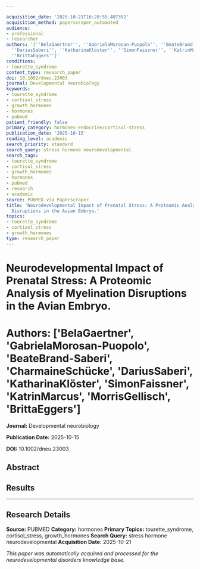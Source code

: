 ```yaml
---

acquisition_date: '2025-10-21T16:20:55.407352'
acquisition_method: paperscraper_automated
audience:
- professional
- researcher
authors: '[''BelaGaertner'', ''GabrielaMorosan-Puopolo'', ''BeateBrand-Saberi'', ''CharmaineSchücke'',
  ''DariusSaberi'', ''KatharinaKlöster'', ''SimonFaissner'', ''KatrinMarcus'', ''MorrisGellisch'',
  ''BrittaEggers'']'
conditions:
- tourette_syndrome
content_type: research_paper
doi: 10.1002/dneu.23003
journal: Developmental neurobiology
keywords:
- tourette_syndrome
- cortisol_stress
- growth_hormones
- hormones
- pubmed
patient_friendly: false
primary_category: hormones-endocrine/cortisol-stress
publication_date: '2025-10-15'
reading_level: academic
search_priority: standard
search_query: stress hormone neurodevelopmental
search_tags:
- tourette_syndrome
- cortisol_stress
- growth_hormones
- hormones
- pubmed
- research
- academic
source: PUBMED via Paperscraper
title: 'Neurodevelopmental Impact of Prenatal Stress: A Proteomic Analysis of Myelination
  Disruptions in the Avian Embryo.'
topics:
- tourette_syndrome
- cortisol_stress
- growth_hormones
type: research_paper
---
```




# Neurodevelopmental Impact of Prenatal Stress: A Proteomic Analysis of Myelination Disruptions in the Avian Embryo.

# **Authors:** ['BelaGaertner', 'GabrielaMorosan-Puopolo', 'BeateBrand-Saberi', 'CharmaineSchücke', 'DariusSaberi', 'KatharinaKlöster', 'SimonFaissner', 'KatrinMarcus', 'MorrisGellisch', 'BrittaEggers']

**Journal:** Developmental neurobiology

**Publication Date:** 2025-10-15

**DOI:** 10.1002/dneu.23003

## Abstract

## Results

---

## Research Details

**Source:** PUBMED
**Category:** hormones
**Primary Topics:** tourette_syndrome, cortisol_stress, growth_hormones
**Search Query:** stress hormone neurodevelopmental
**Acquisition Date:** 2025-10-21

*This paper was automatically acquired and processed for the neurodevelopmental disorders knowledge base.*
